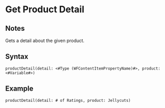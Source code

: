 # Get Product Detail

## Notes
Gets a detail about the given product.

## Syntax

```
productDetail(detail: <#Type (WFContentItemPropertyName)#>, product: <#Variable#>)
```

## Example
```
productDetail(detail: # of Ratings, product: Jellycuts)
```